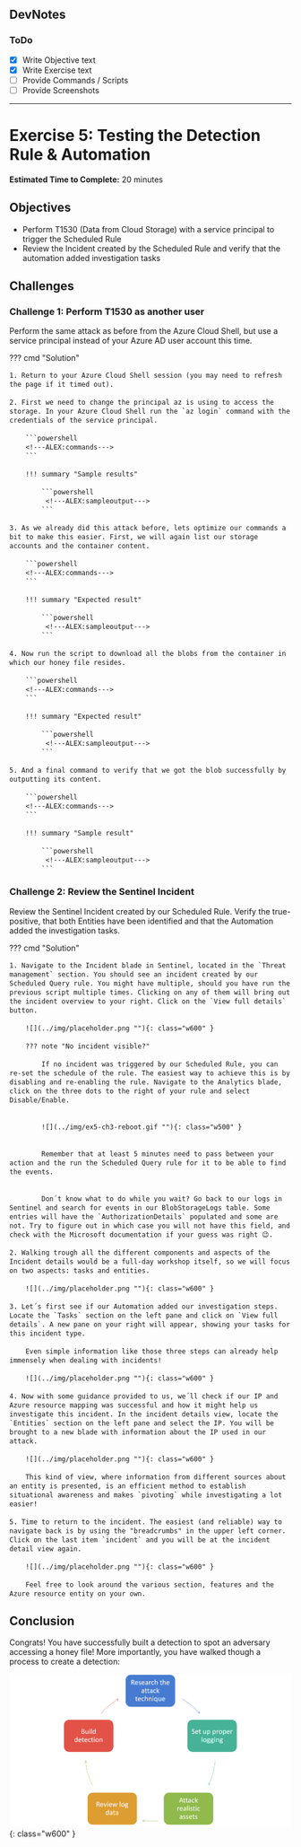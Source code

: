 ## DevNotes

### ToDo
- [X] Write Objective text
- [X] Write Exercise text
- [ ] Provide Commands / Scripts
- [ ] Provide Screenshots

-----

# Exercise 5: Testing the Detection Rule & Automation

<!-- markdownlint-disable MD007 MD033-->

<!--Overriding style-->
<style>
  :root {
    --sans-primary-color: #880ED4;
}
</style>

**Estimated Time to Complete:** 20 minutes

## Objectives
* Perform T1530 (Data from Cloud Storage) with a service principal to trigger the Scheduled Rule
* Review the Incident created by the Scheduled Rule and verify that the automation added investigation tasks 

## Challenges

### Challenge 1: Perform T1530 as another user

Perform the same attack as before from the Azure Cloud Shell, but use a service principal instead of your Azure AD user account this time.

??? cmd "Solution"

    1. Return to your Azure Cloud Shell session (you may need to refresh the page if it timed out).

    2. First we need to change the principal az is using to access the storage. In your Azure Cloud Shell run the `az login` command with the credentials of the service principal. 

        ```powershell
        <!---ALEX:commands---> 
        ```

        !!! summary "Sample results"

            ```powershell
             <!---ALEX:sampleoutput---> 
            ```

    3. As we already did this attack before, lets optimize our commands a bit to make this easier. First, we will again list our storage accounts and the container content.   

        ```powershell
        <!---ALEX:commands---> 
        ```

        !!! summary "Expected result"

            ```powershell
             <!---ALEX:sampleoutput---> 
            ```

    4. Now run the script to download all the blobs from the container in which our honey file resides.

        ```powershell
        <!---ALEX:commands---> 
        ```

        !!! summary "Expected result"

            ```powershell
             <!---ALEX:sampleoutput---> 
            ```

    5. And a final command to verify that we got the blob successfully by outputting its content.

        ```powershell
        <!---ALEX:commands---> 
        ```

        !!! summary "Sample result"

            ```powershell
             <!---ALEX:sampleoutput---> 
            ```

### Challenge 2: Review the Sentinel Incident

Review the Sentinel Incident created by our Scheduled Rule. Verify the true-positive, that both Entities have been identified and that the Automation added the investigation tasks.   

??? cmd "Solution"

    1. Navigate to the Incident blade in Sentinel, located in the `Threat management` section. You should see an incident created by our Scheduled Query rule. You might have multiple, should you have run the previous script multiple times. Clicking on any of them will bring out the incident overview to your right. Click on the `View full details` button.    

        ![](../img/placeholder.png ""){: class="w600" }

        ??? note "No incident visible?"
            
            If no incident was triggered by our Scheduled Rule, you can re-set the schedule of the rule. The easiest way to achieve this is by disabling and re-enabling the rule. Navigate to the Analytics blade, click on the three dots to the right of your rule and select Disable/Enable.


            ![](../img/ex5-ch3-reboot.gif ""){: class="w500" }


            Remember that at least 5 minutes need to pass between your action and the run the Scheduled Query rule for it to be able to find the events.


            Don´t know what to do while you wait? Go back to our logs in Sentinel and search for events in our BlobStorageLogs table. Some entries will have the `AuthorizationDetails` populated and some are not. Try to figure out in which case you will not have this field, and check with the Microsoft documentation if your guess was right 😉.

    2. Walking trough all the different components and aspects of the Incident details would be a full-day workshop itself, so we will focus on two aspects: tasks and entities.

        ![](../img/placeholder.png ""){: class="w600" }

    3. Let´s first see if our Automation added our investigation steps. Locate the `Tasks` section on the left pane and click on `View full details`. A new pane on your right will appear, showing your tasks for this incident type.

        Even simple information like those three steps can already help immensely when dealing with incidents!

        ![](../img/placeholder.png ""){: class="w600" }

    4. Now with some guidance provided to us, we´ll check if our IP and Azure resource mapping was successful and how it might help us investigate this incident. In the incident details view, locate the `Entities` section on the left pane and select the IP. You will be brought to a new blade with information about the IP used in our attack.

        ![](../img/placeholder.png ""){: class="w600" }

        This kind of view, where information from different sources about an entity is presented, is an efficient method to establish situational awareness and makes `pivoting` while investigating a lot easier!  

    5. Time to return to the incident. The easiest (and reliable) way to navigate back is by using the "breadcrumbs" in the upper left corner. Click on the last item `incident` and you will be at the incident detail view again.

        ![](../img/placeholder.png ""){: class="w600" }

        Feel free to look around the various section, features and the Azure resource entity on your own.    

## Conclusion

Congrats! You have successfully built a detection to spot an adversary accessing a honey file! More importantly, you have walked though a process to create a detection:

![Detection Build Process](../img/detection-build-process.png ""){: class="w600" }